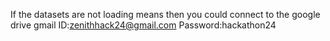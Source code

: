 If the datasets are not loading means then you could connect to the google drive 
gmail ID:zenithhack24@gmail.com
Password:hackathon24
